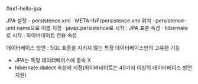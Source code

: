#ex1-hello-jpa

JPA 설정 - persistence.xml
 · META-INF/persistence.xml 위치
 · persistence-unit name으로 이름 지정
 · javax.persistence로 시작 : JPA 표준 속성
 · hibernate로 시작 : 하이버네이트 전용 속성
 
데이터베이스 방언 : SQL 표준을 지키지 않는 특정 데이터베이스만의 고유한 기능
 - JPA는 특정 데이터베이스에 종속 X
 - hibernate.dialect 속성에 지정(하이버네이트는 40가지 이상의 데이터베이스 방언 지원)
 
 
 
